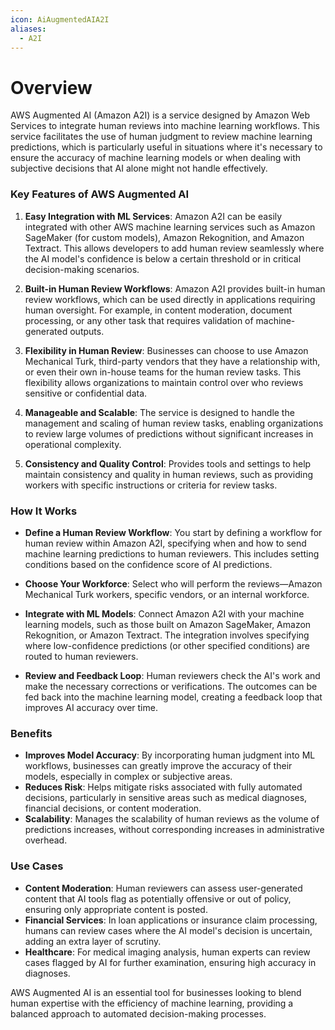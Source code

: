 ```yaml
---
icon: AiAugmentedAIA2I
aliases:
  - A2I
---
```

# Overview

AWS Augmented AI (Amazon A2I) is a service designed by Amazon Web Services to integrate human reviews into machine learning workflows. This service facilitates the use of human judgment to review machine learning predictions, which is particularly useful in situations where it's necessary to ensure the accuracy of machine learning models or when dealing with subjective decisions that AI alone might not handle effectively.

### Key Features of AWS Augmented AI

1. **Easy Integration with ML Services**: Amazon A2I can be easily integrated with other AWS machine learning services such as Amazon SageMaker (for custom models), Amazon Rekognition, and Amazon Textract. This allows developers to add human review seamlessly where the AI model's confidence is below a certain threshold or in critical decision-making scenarios.
    
2. **Built-in Human Review Workflows**: Amazon A2I provides built-in human review workflows, which can be used directly in applications requiring human oversight. For example, in content moderation, document processing, or any other task that requires validation of machine-generated outputs.
    
3. **Flexibility in Human Review**: Businesses can choose to use Amazon Mechanical Turk, third-party vendors that they have a relationship with, or even their own in-house teams for the human review tasks. This flexibility allows organizations to maintain control over who reviews sensitive or confidential data.
    
4. **Manageable and Scalable**: The service is designed to handle the management and scaling of human review tasks, enabling organizations to review large volumes of predictions without significant increases in operational complexity.
    
5. **Consistency and Quality Control**: Provides tools and settings to help maintain consistency and quality in human reviews, such as providing workers with specific instructions or criteria for review tasks.
    

### How It Works

- **Define a Human Review Workflow**: You start by defining a workflow for human review within Amazon A2I, specifying when and how to send machine learning predictions to human reviewers. This includes setting conditions based on the confidence score of AI predictions.
    
- **Choose Your Workforce**: Select who will perform the reviews—Amazon Mechanical Turk workers, specific vendors, or an internal workforce.
    
- **Integrate with ML Models**: Connect Amazon A2I with your machine learning models, such as those built on Amazon SageMaker, Amazon Rekognition, or Amazon Textract. The integration involves specifying where low-confidence predictions (or other specified conditions) are routed to human reviewers.
    
- **Review and Feedback Loop**: Human reviewers check the AI's work and make the necessary corrections or verifications. The outcomes can be fed back into the machine learning model, creating a feedback loop that improves AI accuracy over time.
    

### Benefits

- **Improves Model Accuracy**: By incorporating human judgment into ML workflows, businesses can greatly improve the accuracy of their models, especially in complex or subjective areas.
- **Reduces Risk**: Helps mitigate risks associated with fully automated decisions, particularly in sensitive areas such as medical diagnoses, financial decisions, or content moderation.
- **Scalability**: Manages the scalability of human reviews as the volume of predictions increases, without corresponding increases in administrative overhead.

### Use Cases

- **Content Moderation**: Human reviewers can assess user-generated content that AI tools flag as potentially offensive or out of policy, ensuring only appropriate content is posted.
- **Financial Services**: In loan applications or insurance claim processing, humans can review cases where the AI model's decision is uncertain, adding an extra layer of scrutiny.
- **Healthcare**: For medical imaging analysis, human experts can review cases flagged by AI for further examination, ensuring high accuracy in diagnoses.

AWS Augmented AI is an essential tool for businesses looking to blend human expertise with the efficiency of machine learning, providing a balanced approach to automated decision-making processes.